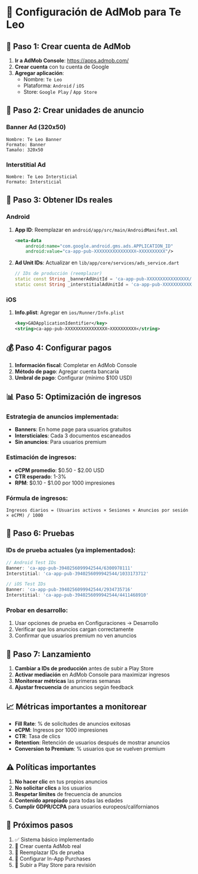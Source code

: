 # 📱 Configuración de AdMob para Te Leo

## 🔧 **Paso 1: Crear cuenta de AdMob**

1. **Ir a AdMob Console**: https://apps.admob.com/
2. **Crear cuenta** con tu cuenta de Google
3. **Agregar aplicación**:
   - Nombre: `Te Leo`
   - Plataforma: `Android` / `iOS`
   - Store: `Google Play` / `App Store`

## 🎯 **Paso 2: Crear unidades de anuncio**

### Banner Ad (320x50)
```
Nombre: Te Leo Banner
Formato: Banner
Tamaño: 320x50
```

### Interstitial Ad
```
Nombre: Te Leo Intersticial
Formato: Intersticial
```

## 🔑 **Paso 3: Obtener IDs reales**

### Android
1. **App ID**: Reemplazar en `android/app/src/main/AndroidManifest.xml`
   ```xml
   <meta-data
       android:name="com.google.android.gms.ads.APPLICATION_ID"
       android:value="ca-app-pub-XXXXXXXXXXXXXXXX~XXXXXXXXXX"/>
   ```

2. **Ad Unit IDs**: Actualizar en `lib/app/core/services/ads_service.dart`
   ```dart
   // IDs de producción (reemplazar)
   static const String _bannerAdUnitId = 'ca-app-pub-XXXXXXXXXXXXXXXX/XXXXXXXXXX';
   static const String _interstitialAdUnitId = 'ca-app-pub-XXXXXXXXXXXXXXXX/XXXXXXXXXX';
   ```

### iOS
1. **Info.plist**: Agregar en `ios/Runner/Info.plist`
   ```xml
   <key>GADApplicationIdentifier</key>
   <string>ca-app-pub-XXXXXXXXXXXXXXXX~XXXXXXXXXX</string>
   ```

## 💰 **Paso 4: Configurar pagos**

1. **Información fiscal**: Completar en AdMob Console
2. **Método de pago**: Agregar cuenta bancaria
3. **Umbral de pago**: Configurar (mínimo $100 USD)

## 📊 **Paso 5: Optimización de ingresos**

### Estrategia de anuncios implementada:
- **Banners**: En home page para usuarios gratuitos
- **Intersticiales**: Cada 3 documentos escaneados
- **Sin anuncios**: Para usuarios premium

### Estimación de ingresos:
- **eCPM promedio**: $0.50 - $2.00 USD
- **CTR esperado**: 1-3%
- **RPM**: $0.10 - $1.00 por 1000 impresiones

### Fórmula de ingresos:
```
Ingresos diarios = (Usuarios activos × Sesiones × Anuncios por sesión × eCPM) / 1000
```

## 🧪 **Paso 6: Pruebas**

### IDs de prueba actuales (ya implementados):
```dart
// Android Test IDs
Banner: 'ca-app-pub-3940256099942544/6300978111'
Interstitial: 'ca-app-pub-3940256099942544/1033173712'

// iOS Test IDs  
Banner: 'ca-app-pub-3940256099942544/2934735716'
Interstitial: 'ca-app-pub-3940256099942544/4411468910'
```

### Probar en desarrollo:
1. Usar opciones de prueba en Configuraciones → Desarrollo
2. Verificar que los anuncios cargan correctamente
3. Confirmar que usuarios premium no ven anuncios

## 🚀 **Paso 7: Lanzamiento**

1. **Cambiar a IDs de producción** antes de subir a Play Store
2. **Activar mediación** en AdMob Console para maximizar ingresos
3. **Monitorear métricas** las primeras semanas
4. **Ajustar frecuencia** de anuncios según feedback

## 📈 **Métricas importantes a monitorear**

- **Fill Rate**: % de solicitudes de anuncios exitosas
- **eCPM**: Ingresos por 1000 impresiones
- **CTR**: Tasa de clics
- **Retention**: Retención de usuarios después de mostrar anuncios
- **Conversion to Premium**: % usuarios que se vuelven premium

## ⚠️ **Políticas importantes**

1. **No hacer clic** en tus propios anuncios
2. **No solicitar clics** a los usuarios
3. **Respetar límites** de frecuencia de anuncios
4. **Contenido apropiado** para todas las edades
5. **Cumplir GDPR/CCPA** para usuarios europeos/californianos

## 🔄 **Próximos pasos**

1. ✅ Sistema básico implementado
2. 🔄 Crear cuenta AdMob real
3. 🔄 Reemplazar IDs de prueba
4. 🔄 Configurar In-App Purchases
5. 🔄 Subir a Play Store para revisión
